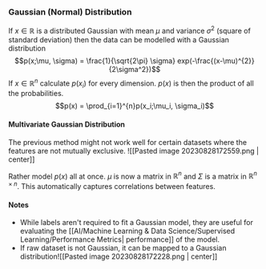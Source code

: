 ### Gaussian (Normal) Distribution
If $x \in \mathbb{R}$ is a distributed Gaussian with mean $\mu$ and variance $\sigma ^{2}$ (square of standard deviation) then the data can be modelled with a Gaussian distribution $$p(x;\mu, \sigma) = \frac{1}{\sqrt{2\pi} \sigma} exp(-\frac{(x-\mu)^{2}}{2\sigma^2})$$
If $x\in \mathbb{R}^n$ calculate $p(x_i)$ for every dimension. $p(x)$ is then the product of all the probabilities.
$$p(x) = \prod_{i=1}^{n}p(x_i;\mu_i, \sigma_i)$$

#### Multivariate Gaussian Distribution
The previous method might not work well for certain datasets where the features are not mutually exclusive.
![[Pasted image 20230828172559.png | center]]

Rather model $p(x)$ all at once. $\mu$ is now a matrix in $\mathbb{R}^n$ and $\Sigma$ is a matrix in $\mathbb{R}^{n\times n}$. This automatically captures correlations between features.

#### Notes
 - While labels aren't required to fit a Gaussian model, they are useful for evaluating the [[AI/Machine Learning & Data Science/Supervised Learning/Performance Metrics| performance]] of the model.
 - If raw dataset is not Gaussian, it can be mapped to a Gaussian distribution![[Pasted image 20230828172228.png | center]]